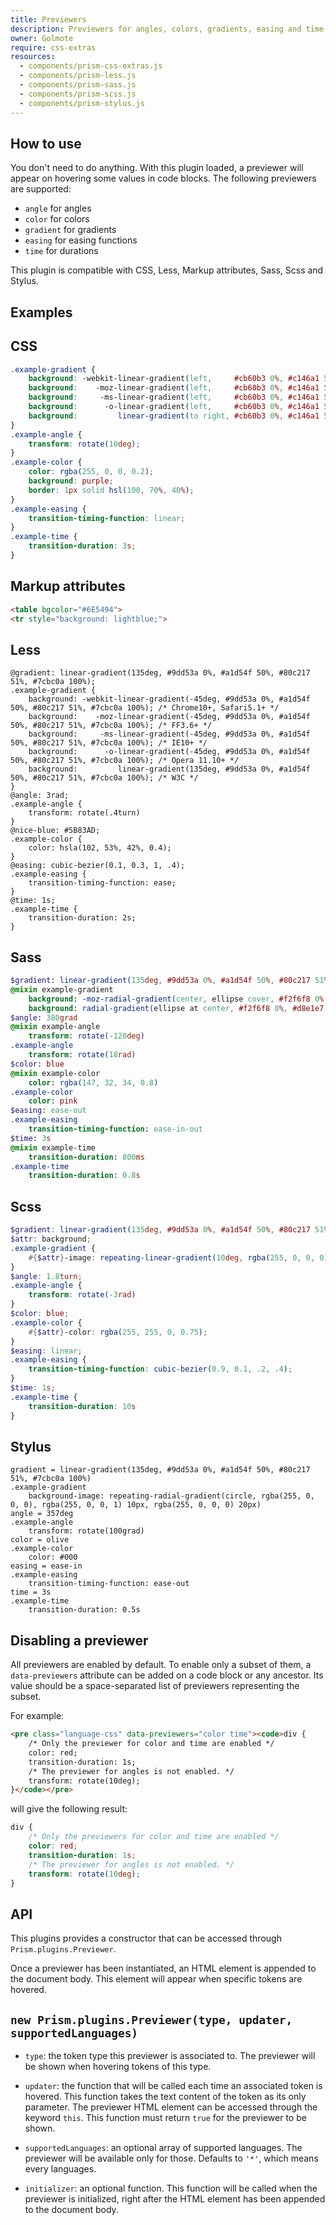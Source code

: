 ```yaml
---
title: Previewers
description: Previewers for angles, colors, gradients, easing and time.
owner: Golmote
require: css-extras
resources:
  - components/prism-css-extras.js
  - components/prism-less.js
  - components/prism-sass.js
  - components/prism-scss.js
  - components/prism-stylus.js
---
```


<section class="language-markup">

# How to use

You don't need to do anything. With this plugin loaded, a previewer will appear on hovering some values in code blocks. The following previewers are supported:

- `angle` for angles
- `color` for colors
- `gradient` for gradients
- `easing` for easing functions
- `time` for durations

This plugin is compatible with CSS, Less, Markup attributes, Sass, Scss and Stylus.

</section>

<section>

# Examples

## CSS

```css
.example-gradient {
	background: -webkit-linear-gradient(left,     #cb60b3 0%, #c146a1 50%, #a80077 51%, #db36a4 100%); /* Chrome10+, Safari5.1+ */
	background:    -moz-linear-gradient(left,     #cb60b3 0%, #c146a1 50%, #a80077 51%, #db36a4 100%); /* FF3.6+ */
	background:     -ms-linear-gradient(left,     #cb60b3 0%, #c146a1 50%, #a80077 51%, #db36a4 100%); /* IE10+ */
	background:      -o-linear-gradient(left,     #cb60b3 0%, #c146a1 50%, #a80077 51%, #db36a4 100%); /* Opera 11.10+ */
	background:         linear-gradient(to right, #cb60b3 0%, #c146a1 50%, #a80077 51%, #db36a4 100%); /* W3C */
}
.example-angle {
	transform: rotate(10deg);
}
.example-color {
	color: rgba(255, 0, 0, 0.2);
	background: purple;
	border: 1px solid hsl(100, 70%, 40%);
}
.example-easing {
	transition-timing-function: linear;
}
.example-time {
	transition-duration: 3s;
}
```

## Markup attributes

```html
<table bgcolor="#6E5494">
<tr style="background: lightblue;">
```

## Less

```less
@gradient: linear-gradient(135deg, #9dd53a 0%, #a1d54f 50%, #80c217 51%, #7cbc0a 100%);
.example-gradient {
	background: -webkit-linear-gradient(-45deg, #9dd53a 0%, #a1d54f 50%, #80c217 51%, #7cbc0a 100%); /* Chrome10+, Safari5.1+ */
	background:    -moz-linear-gradient(-45deg, #9dd53a 0%, #a1d54f 50%, #80c217 51%, #7cbc0a 100%); /* FF3.6+ */
	background:     -ms-linear-gradient(-45deg, #9dd53a 0%, #a1d54f 50%, #80c217 51%, #7cbc0a 100%); /* IE10+ */
	background:      -o-linear-gradient(-45deg, #9dd53a 0%, #a1d54f 50%, #80c217 51%, #7cbc0a 100%); /* Opera 11.10+ */
	background:         linear-gradient(135deg, #9dd53a 0%, #a1d54f 50%, #80c217 51%, #7cbc0a 100%); /* W3C */
}
@angle: 3rad;
.example-angle {
	transform: rotate(.4turn)
}
@nice-blue: #5B83AD;
.example-color {
	color: hsla(102, 53%, 42%, 0.4);
}
@easing: cubic-bezier(0.1, 0.3, 1, .4);
.example-easing {
	transition-timing-function: ease;
}
@time: 1s;
.example-time {
	transition-duration: 2s;
}
```

## Sass

```sass
$gradient: linear-gradient(135deg, #9dd53a 0%, #a1d54f 50%, #80c217 51%, #7cbc0a 100%)
@mixin example-gradient
	background: -moz-radial-gradient(center, ellipse cover, #f2f6f8 0%, #d8e1e7 50%, #b5c6d0 51%, #e0eff9 100%)
	background: radial-gradient(ellipse at center, #f2f6f8 0%, #d8e1e7 50%, #b5c6d0 51%, #e0eff9 100%)
$angle: 380grad
@mixin example-angle
	transform: rotate(-120deg)
.example-angle
	transform: rotate(18rad)
$color: blue
@mixin example-color
	color: rgba(147, 32, 34, 0.8)
.example-color
	color: pink
$easing: ease-out
.example-easing
	transition-timing-function: ease-in-out
$time: 3s
@mixin example-time
	transition-duration: 800ms
.example-time
	transition-duration: 0.8s
```

## Scss

```scss
$gradient: linear-gradient(135deg, #9dd53a 0%, #a1d54f 50%, #80c217 51%, #7cbc0a 100%);
$attr: background;
.example-gradient {
	#{$attr}-image: repeating-linear-gradient(10deg, rgba(255, 0, 0, 0), rgba(255, 0, 0, 1) 10px, rgba(255, 0, 0, 0) 20px);
}
$angle: 1.8turn;
.example-angle {
	transform: rotate(-3rad)
}
$color: blue;
.example-color {
	#{$attr}-color: rgba(255, 255, 0, 0.75);
}
$easing: linear;
.example-easing {
	transition-timing-function: cubic-bezier(0.9, 0.1, .2, .4);
}
$time: 1s;
.example-time {
	transition-duration: 10s
}
```

## Stylus

```stylus
gradient = linear-gradient(135deg, #9dd53a 0%, #a1d54f 50%, #80c217 51%, #7cbc0a 100%)
.example-gradient
	background-image: repeating-radial-gradient(circle, rgba(255, 0, 0, 0), rgba(255, 0, 0, 1) 10px, rgba(255, 0, 0, 0) 20px)
angle = 357deg
.example-angle
	transform: rotate(100grad)
color = olive
.example-color
	color: #000
easing = ease-in
.example-easing
	transition-timing-function: ease-out
time = 3s
.example-time
	transition-duration: 0.5s
```

</section>

<section>

# Disabling a previewer

All previewers are enabled by default. To enable only a subset of them, a `data-previewers` attribute can be added on a code block or any ancestor. Its value should be a space-separated list of previewers representing the subset.

For example:

```html
<pre class="language-css" data-previewers="color time"><code>div {
	/* Only the previewer for color and time are enabled */
	color: red;
	transition-duration: 1s;
	/* The previewer for angles is not enabled. */
	transform: rotate(10deg);
}</code></pre>
```

will give the following result:

```css { data-previewers="color time" }
div {
	/* Only the previewers for color and time are enabled */
	color: red;
	transition-duration: 1s;
	/* The previewer for angles is not enabled. */
	transform: rotate(10deg);
}
```

</section>

<section class="language-javascript">

# API

This plugins provides a constructor that can be accessed through `Prism.plugins.Previewer`.

Once a previewer has been instantiated, an HTML element is appended to the document body. This element will appear when specific tokens are hovered.

## `new Prism.plugins.Previewer(type, updater, supportedLanguages)`

- `type`: the token type this previewer is associated to. The previewer will be shown when hovering tokens of this type.

- `updater`: the function that will be called each time an associated token is hovered. This function takes the text content of the token as its only parameter. The previewer HTML element can be accessed through the keyword `this`. This function must return `true` for the previewer to be shown.

- `supportedLanguages`: an optional array of supported languages. The previewer will be available only for those. Defaults to `'*'`, which means every languages.

- `initializer`: an optional function. This function will be called when the previewer is initialized, right after the HTML element has been appended to the document body.

</section>
